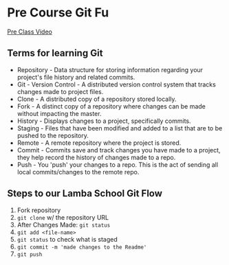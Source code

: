 # Pre Course Git Fu
[Pre Class Video](https://youtu.be/ZihgMcrHOF4)
## Terms for learning Git
 * Repository - Data structure for storing information regarding your project's file history and related commits.
 * Git - Version Control - A distributed version control system that tracks changes made to project files.
 * Clone - A distributed copy of a repository stored locally.
 * Fork - A distinct copy of a repository where changes can be made without impacting the master. 
 * History - Displays changes to a project, specifically commits.
 * Staging - Files that have been modified and added to a list that are to be pushed to the repository.
 * Remote - A remote repository where the project is stored.
 * Commit - Commits save and track changes you have made to a project, they help record the history of changes made to a repo.
 * Push - You 'push' your changes to a repo. This is the act of sending all local commits/changes to the remote repo. 

## Steps to our Lamba School Git Flow
1. Fork repository
2. `git clone` w/ the repository URL 
3. After Changes Made: `git status`
4. `git add <file-name>` 
5. `git status` to check what is staged
6. `git commit -m 'made changes to the Readme'`
7. `git push`
